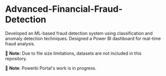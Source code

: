 # Advanced-Financial-Fraud-Detection
Developed an ML-based fraud detection system using classification and anomaly detection techniques. Designed a Power BI dashboard for real-time fraud analysis.

📌 **Note:** Due to file size limitations, datasets are not included in this repository.

📌 **Note**: Powerbi Portal's work is in progress.
